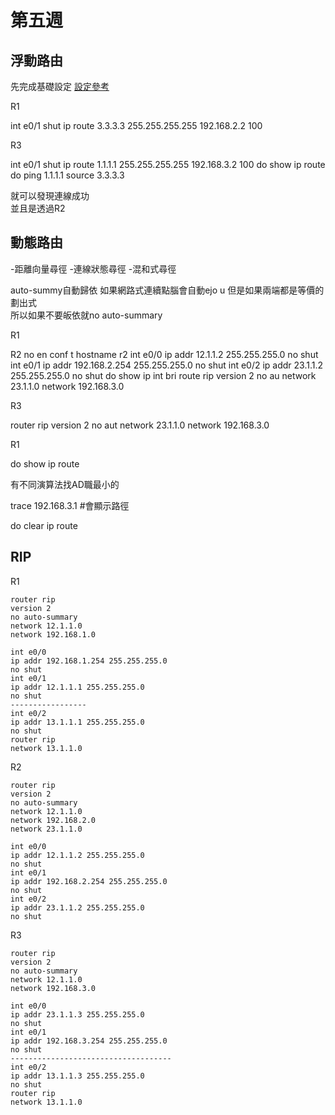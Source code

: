 # 第五週

## 浮動路由

先完成基礎設定 [設定參考](20220920hw1.md)

R1

int e0/1
shut
ip route 3.3.3.3 255.255.255.255 192.168.2.2 100


R3

int e0/1
shut
ip route 1.1.1.1 255.255.255.255 192.168.3.2 100
do show ip route 
do ping 1.1.1.1 source 3.3.3.3

就可以發現連線成功  
並且是透過R2


## 動態路由

-距離向量尋徑
-連線狀態尋徑
-混和式尋徑

auto-summy自動歸依
如果網路式連續點腦會自動ejo u 
但是如果兩端都是等價的劃出式\
所以如果不要皈依就no auto-summary



R1



R2
no
en 
conf t
hostname r2
int e0/0 
ip addr 12.1.1.2 255.255.255.0
no shut
int e0/1
ip addr 192.168.2.254 255.255.255.0
no shut
int e0/2
ip addr 23.1.1.2 255.255.255.0
no shut
do show ip int bri
route rip 
version 2
no au
network 23.1.1.0
network 192.168.3.0

R3


router rip
version 2
no aut
network 23.1.1.0
network 192.168.3.0



R1

do show ip route


有不同演算法找AD職最小的

trace 192.168.3.1 #會顯示路徑

do clear ip route


## RIP

R1 

    router rip 
    version 2 
    no auto-summary 
    network 12.1.1.0 
    network 192.168.1.0 
    
    int e0/0 
    ip addr 192.168.1.254 255.255.255.0 
    no shut 
    int e0/1 
    ip addr 12.1.1.1 255.255.255.0 
    no shut 
    ----------------- 
    int e0/2 
    ip addr 13.1.1.1 255.255.255.0 
    no shut 
    router rip 
    network 13.1.1.0


R2 

    router rip 
    version 2 
    no auto-summary 
    network 12.1.1.0 
    network 192.168.2.0 
    network 23.1.1.0 
    
    int e0/0 
    ip addr 12.1.1.2 255.255.255.0 
    no shut 
    int e0/1 
    ip addr 192.168.2.254 255.255.255.0 
    no shut 
    int e0/2 
    ip addr 23.1.1.2 255.255.255.0 
    no shut


R3 

    router rip 
    version 2 
    no auto-summary 
    network 12.1.1.0 
    network 192.168.3.0 
    
    int e0/0 
    ip addr 23.1.1.3 255.255.255.0 
    no shut 
    int e0/1 
    ip addr 192.168.3.254 255.255.255.0 
    no shut 
    ------------------------------------ 
    int e0/2 
    ip addr 13.1.1.3 255.255.255.0 
    no shut 
    router rip 
    network 13.1.1.0